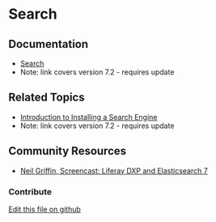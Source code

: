 # Search

## Documentation

* [Search](https://portal.liferay.dev/docs/7-2/user/-/knowledge_base/u/search)
* Note: link covers version 7.2 - requires update

## Related Topics

* [Introduction to Installing a Search Engine](https://help.liferay.com/hc/en-us/articles/360028711092-Introduction-to-Installing-a-Search-Engine)
* Note: link covers version 7.2 - requires update

## Community Resources

* [Neil Griffin, Screencast: Liferay DXP and Elasticsearch 7](https://liferay.dev/blogs/-/blogs/screencast-liferay-dxp-and-elasticsearch-7)

### Contribute

[Edit this file on github](https://github.com/olafk/controlpanel-documentation-docs/blob/master/md/73en/com_liferay_portal_search_admin_web_portlet_SearchAdminPortlet/index-actions.md)
